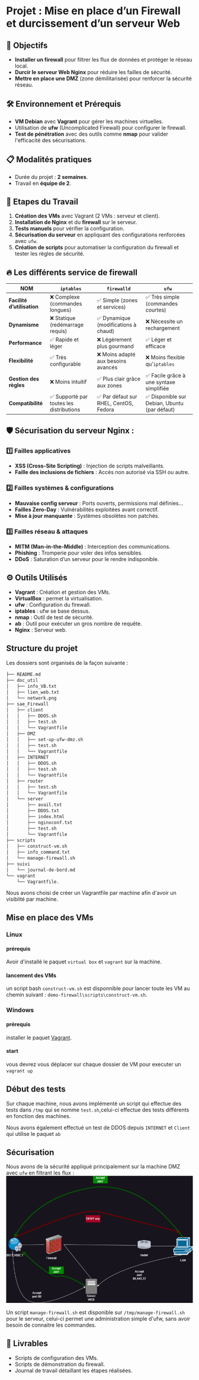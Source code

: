 # Projet : Mise en place d’un Firewall et durcissement d’un serveur Web

## 🎯 Objectifs
- **Installer un firewall** pour filtrer les flux de données et protéger le réseau local.
- **Durcir le serveur Web Nginx** pour réduire les failles de sécurité.
- **Mettre en place une DMZ** (zone démilitarisée) pour renforcer la sécurité réseau.

  

## 🛠️ Environnement et Prérequis
- **VM Debian** avec **Vagrant** pour gérer les machines virtuelles.
- Utilisation de **ufw** (Uncomplicated Firewall) pour configurer le firewall.
- **Test de pénétration** avec des outils comme **nmap** pour valider l'efficacité des sécurisations.

  

## 📋 Modalités pratiques
- Durée du projet : **2 semaines**.
- Travail en **équipe de 2**.



    
## 📝 Etapes du Travail
1. **Création des VMs** avec Vagrant (2 VMs : serveur et client).
2. **Installation de Nginx** et du **firewall** sur le serveur.
3. **Tests manuels** pour vérifier la configuration.
4. **Sécurisation du serveur** en appliquant des configurations renforcées avec `ufw`.
5. **Création de scripts** pour automatiser la configuration du firewall et tester les règles de sécurité.

   

## 🔥 Les différents service de firewall
  
| NOM| `iptables` | `firewalld` | `ufw` |
|---------------------- |------------|------------|------|
| **Facilité d’utilisation** | ❌ Complexe (commandes longues) | ✅ Simple (zones et services) | ✅ Très simple (commandes courtes) |
| **Dynamisme** | ❌ Statique (redémarrage requis) | ✅ Dynamique (modifications à chaud) | ❌ Nécessite un rechargement |
| **Performance** | ✅ Rapide et léger | ❌ Légèrement plus gourmand | ✅ Léger et efficace |
| **Flexibilité** | ✅ Très configurable | ❌ Moins adapté aux besoins avancés | ❌ Moins flexible qu’`iptables` |
| **Gestion des règles** | ❌ Moins intuitif | ✅ Plus clair grâce aux zones | ✅ Facile grâce à une syntaxe simplifiée |
| **Compatibilité** | ✅ Supporté par toutes les distributions | ✅ Par défaut sur RHEL, CentOS, Fedora | ✅ Disponible sur Debian, Ubuntu (par défaut) |


## 🛡️ Sécurisation du serveur **Nginx** : 

### 1️⃣ Failles applicatives  
- **XSS (Cross-Site Scripting)** : Injection de scripts malveillants.  
- **Faille des inclusions de fichiers** : Accès non autorisé via SSH ou autre.  

### 2️⃣ Failles systèmes & configurations  
- **Mauvaise config serveur** : Ports ouverts, permissions mal définies…  
- **Failles Zero-Day** : Vulnérabilités exploitées avant correctif.  
- **Mise à jour manquante** : Systèmes obsolètes non patchés.  

### 3️⃣ Failles réseau & attaques  
- **MITM (Man-in-the-Middle)** : Interception des communications.  
- **Phishing** : Tromperie pour voler des infos sensibles.  
- **DDoS** : Saturation d’un serveur pour le rendre indisponible.  

## ⚙️ Outils Utilisés
- **Vagrant** : Création et gestion des VMs.
- **VirtualBox** : permet la virtualisation.
- **ufw** : Configuration du firewall.
- **iptables** : ufw se base dessus.
- **nmap** : Outil de test de sécurité.
- **ab** : Outil pour exécuter un gros nombre de requête.
- **Nginx** : Serveur web.

## Structure du projet

Les dossiers sont organisés de la façon suivante : 
````.
├── README.md
├── doc_util
│   ├── info_VB.txt
│   ├── lien_web.txt
│   └── network.png
├── sae_Firewall
│   ├── client
│   │   ├── DDOS.sh
│   │   ├── test.sh
│   │   └── Vagrantfile
│   ├── DMZ
│   │   ├── set-up-ufw-dmz.sh
│   │   ├── test.sh
│   │   └── Vagrantfile
│   ├── INTERNET
│   │   ├── DDOS.sh
│   │   ├── test.sh
│   │   └── Vagrantfile
│   ├── router
│   │   ├── test.sh
│   │   └── Vagrantfile
│   └── server
│       ├── avail.txt
│       ├── DDOS.txt
│       ├── index.html
│       ├── nginxconf.txt
│       ├── test.sh
│       └── Vagrantfile
├── scripts
│   ├── construct-vm.sh
│   ├── info_command.txt
│   └── manage-firewall.sh
├── suivi
│   └── journal-de-bord.md
└── vagrant
    └── Vagrantfile.
````

Nous avons choisi de créer un Vagrantfile par machine afin d'avoir un visiblité par machine.

## Mise en place des VMs
### Linux
#### prérequis
Avoir d'installé le paquet `virtual box` et `vagrant` sur la machine.

#### lancement des VMs
un script bash `construct-vm.sh` est disponnible pour lancer toute les VM au chemin suivant : `demo-firewall\scripts\construct-vm.sh`.

### Windows
#### prérequis
installer le paquet [Vagrant](https://developer.hashicorp.com/vagrant/install?product_intent=vagrant "Vagrant").

#### start
vous devrez vous déplacer sur chaque dossier de VM pour executer un `vagrant up`

## Début des tests
Sur chaque machine, nous avons implémenté un script qui effectue des tests dans `/tmp` qui se nomme `test.sh`,celui-ci effectue des tests différents en fonction des machines.

Nous avons également effectué un test de DDOS depuis `INTERNET` et `Client` qui utilise le paquet `ab`

## Sécurisation
Nous avons de la sécurité appliqué principalement sur la machine DMZ avec `ufw` en filtrant les flux :
![Network_rules](doc_util/schema_network_rules.png)


Un script `manage-firewall.sh` est disponible sur `/tmp/manage-firewall.sh` pour le serveur, celui-ci permet une administration simple d'ufw, sans avoir besoin de connaitre les commandes.




## 📂 Livrables
- Scripts de configuration des VMs.
- Scripts de démonstration du firewall.
- Journal de travail détaillant les étapes réalisées.
